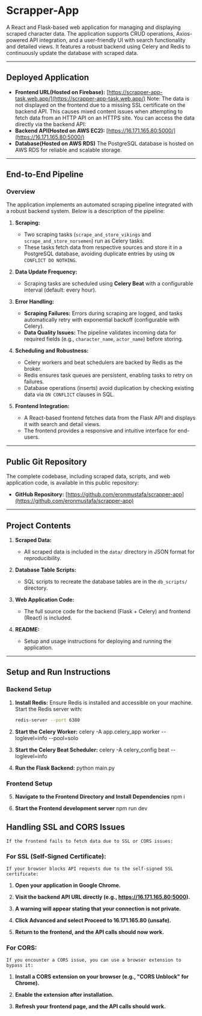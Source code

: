 # Scrapper-App

A React and Flask-based web application for managing and displaying scraped character data. The application supports CRUD operations, Axios-powered API integration, and a user-friendly UI with search functionality and detailed views. It features a robust backend using Celery and Redis to continuously update the database with scraped data.

---

## **Deployed Application**
- **Frontend URL(Hosted on Firebase):** [https://scrapper-app-task.web.app/](https://scrapper-app-task.web.app/)
    Note: The data is not displayed on the frontend due to a missing SSL certificate on the backend API.
          This causes mixed content issues when attempting to fetch data from an HTTP API on an HTTPS site.
          You can access the data directly via the backend API:
- **Backend API(Hosted on AWS EC2):** [https://16.171.165.80:5000/](https://16.171.165.80:5000/)
- **Database(Hosted on AWS RDS)**
    The PostgreSQL database is hosted on AWS RDS for reliable and scalable storage.

---

## **End-to-End Pipeline**
### Overview
The application implements an automated scraping pipeline integrated with a robust backend system. Below is a description of the pipeline:

1. **Scraping:**
   - Two scraping tasks (`scrape_and_store_vikings` and `scrape_and_store_norsemen`) run as Celery tasks.
   - These tasks fetch data from respective sources and store it in a PostgreSQL database, avoiding duplicate entries by using `ON CONFLICT DO NOTHING`.

2. **Data Update Frequency:**
   - Scraping tasks are scheduled using **Celery Beat** with a configurable interval (default: every hour).

3. **Error Handling:**
   - **Scraping Failures:** Errors during scraping are logged, and tasks automatically retry with exponential backoff (configurable with Celery).
   - **Data Quality Issues:** The pipeline validates incoming data for required fields (e.g., `character_name`, `actor_name`) before storing.

4. **Scheduling and Robustness:**
   - Celery workers and beat schedulers are backed by Redis as the broker.
   - Redis ensures task queues are persistent, enabling tasks to retry on failures.
   - Database operations (inserts) avoid duplication by checking existing data via `ON CONFLICT` clauses in SQL.

5. **Frontend Integration:**
   - A React-based frontend fetches data from the Flask API and displays it with search and detail views.
   - The frontend provides a responsive and intuitive interface for end-users.

---

## **Public Git Repository**
The complete codebase, including scraped data, scripts, and web application code, is available in this public repository:

- **GitHub Repository:** [https://github.com/eronmustafa/scrapper-app](https://github.com/eronmustafa/scrapper-app)

---

## **Project Contents**
1. **Scraped Data:**
   - All scraped data is included in the `data/` directory in JSON format for reproducibility.

2. **Database Table Scripts:**
   - SQL scripts to recreate the database tables are in the `db_scripts/` directory.

3. **Web Application Code:**
   - The full source code for the backend (Flask + Celery) and frontend (React) is included.

4. **README:**
   - Setup and usage instructions for deploying and running the application.

---

## **Setup and Run Instructions**

### **Backend Setup**
1. **Install Redis:**
   Ensure Redis is installed and accessible on your machine. Start the Redis server with:
   ```bash
   redis-server --port 6380

2. **Start the Celery Worker:**
   celery -A app.celery_app worker --loglevel=info --pool=solo

3. **Start the Celery Beat Scheduler:**
   celery -A celery_config beat --loglevel=info

4. **Run the Flask Backend:**
   python main.py

### **Frontend Setup**
5. **Navigate to the Frontend Directory and Install Dependencies**
   npm i

6. **Start the Frontend development server**
   npm run dev


## **Handling SSL and CORS Issues**
    If the frontend fails to fetch data due to SSL or CORS issues:
### **For SSL (Self-Signed Certificate):**
    If your browser blocks API requests due to the self-signed SSL certificate:
1. **Open your application in Google Chrome.**

2. **Visit the backend API URL directly (e.g., https://16.171.165.80:5000).**

3. **A warning will appear stating that your connection is not private.**

4. **Click Advanced and select Proceed to 16.171.165.80 (unsafe).**

5. **Return to the frontend, and the API calls should now work.**

### **For CORS:**
    If you encounter a CORS issue, you can use a browser extension to bypass it:
1. **Install a CORS extension on your browser (e.g., "CORS Unblock" for Chrome).**

2. **Enable the extension after installation.**

3. **Refresh your frontend page, and the API calls should work.**    

